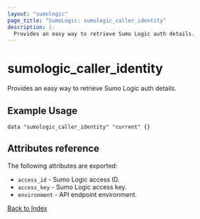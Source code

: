 ```yaml
---
layout: "sumologic"
page_title: "SumoLogic: sumologic_caller_identity"
description: |-
  Provides an easy way to retrieve Sumo Logic auth details.
---
```


# sumologic_caller_identity
Provides an easy way to retrieve Sumo Logic auth details.


## Example Usage
```hcl
data "sumologic_caller_identity" "current" {}
```


## Attributes reference
The following attributes are exported:
- `access_id` - Sumo Logic access ID.
- `access_key` - Sumo Logic access key.
- `environment` - API endpoint environment.

[Back to Index][0]

[0]: ../README.md

